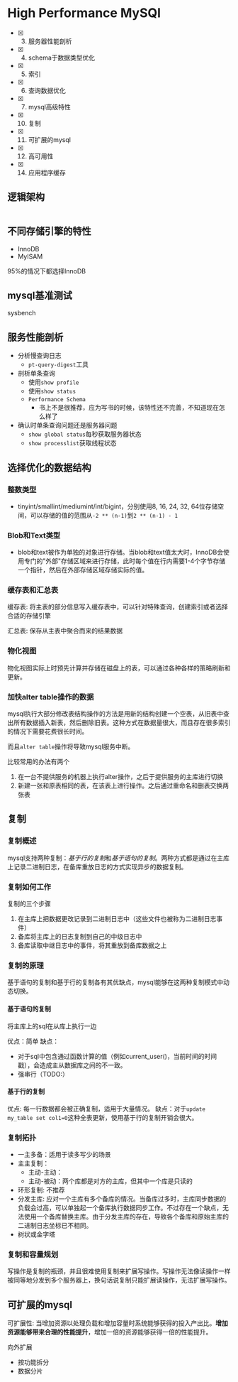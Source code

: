 # High Performance MySQl

- [x] 3. 服务器性能剖析
- [x] 4. schema于数据类型优化
- [x] 5. 索引
- [x] 6. 查询数据优化
- [x] 7. mysql高级特性
- [x] 10. 复制
- [x] 11. 可扩展的mysql
- [x] 12. 高可用性
- [x] 14. 应用程序缓存


## 逻辑架构

```puml

```

## 不同存储引擎的特性
- InnoDB
- MyISAM

95%的情况下都选择InnoDB

## mysql基准测试

sysbench

## 服务性能剖析

- 分析慢查询日志
  - `pt-query-digest`工具
- 剖析单条查询
  - 使用`show profile`
  - 使用`show status`
  - `Performance Schema`
    - 书上不是很推荐，应为写书的时候，该特性还不完善，不知道现在怎么样了
- 确认时单条查询问题还是服务器问题
  - `show global status`每秒获取服务器状态
  - `show processlist`获取线程状态

## 选择优化的数据结构


### 整数类型
- tinyint/smallint/mediumint/int/bigint，分别使用8, 16, 24, 32, 64位存储空间，可以存储的值的范围从`-2 ** (n-1)`到`2 ** (n-1) - 1`

### Blob和Text类型
- blob和text被作为单独的对象进行存储。当blob和text值太大时，InnoDB会使用专门的"外部"存储区域来进行存储，此时每个值在行内需要1-4个字节存储一个指针，然后在外部存储区域存储实际的值。
 
### 缓存表和汇总表

缓存表: 将主表的部分信息写入缓存表中，可以针对特殊查询，创建索引或者选择合适的存储引擎

汇总表: 保存从主表中聚合而来的结果数据

### 物化视图

物化视图实际上时预先计算并存储在磁盘上的表，可以通过各种各样的策略刷新和更新。

### 加快alter table操作的数据

mysql执行大部分修改表结构操作的方法是用新的结构创建一个空表，从旧表中查出所有数据插入新表，然后删除旧表。这种方式在数据量很大，而且存在很多索引的情况下需要花费很长时间。

而且`alter table`操作将导致mysql服务中断。

比较常用的办法有两个
1. 在一台不提供服务的机器上执行alter操作，之后于提供服务的主库进行切换
2. 新建一张和原表相同的表，在该表上进行操作。之后通过重命名和删表交换两张表

## 复制

### 复制概述

mysql支持两种复制：*基于行的复制*和*基于语句的复制*。两种方式都是通过在主库上记录二进制日志，在备库重放日志的方式实现异步的数据复制。

### 复制如何工作
复制的三个步骤
1. 在主库上把数据更改记录到二进制日志中（这些文件也被称为二进制日志事件）
2. 备库将主库上的日志复制到自己的中级日志中
3. 备库读取中继日志中的事件，将其重放到备库数据之上

### 复制的原理

基于语句的复制和基于行的复制各有其优缺点，mysql能够在这两种复制模式中动态切换。

#### 基于语句的复制

将主库上的sql在从库上执行一边

优点：简单
缺点：
- 对于sql中包含通过函数计算的值（例如current_user()，当前时间的时间戳），会造成主从数据库之间的不一致。
- 强串行（TODO:）

#### 基于行的复制

优点: 每一行数据都会被正确复制，适用于大量情况。
缺点：对于`update my_table set col1=0`这种全表更新，使用基于行的复制开销会很大。

### 复制拓扑
- 一主多备：适用于读多写少的场景
- 主主复制：
  - 主动-主动：
  - 主动-被动：两个库都是对方的主库，但其中一个库是只读的
- 环形复制: 不推荐
- 分发主库: 应对一个主库有多个备库的情况。当备库过多时，主库同步数据的负载会过高，可以单独起一个备库执行数据同步工作。不过存在一个缺点，无法使用一个备库替换主库。由于分发主库的存在，导致各个备库和原始主库的二进制日志坐标已不相同。
- 树状或金字塔

### 复制和容量规划

写操作是复制的瓶颈，并且很难使用复制来扩展写操作。写操作无法像读操作一样被同等地分发到多个服务器上，换句话说复制只能扩展读操作，无法扩展写操作。

## 可扩展的mysql

可扩展性: 当增加资源以处理负载和增加容量时系统能够获得的投入产出比。**增加资源能够带来合理的性能提升**，增加一倍的资源能够获得一倍的性能提升。

向外扩展
- 按功能拆分
- 数据分片

